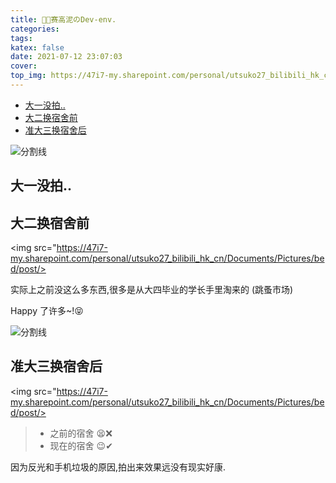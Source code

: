 ```yaml
---
title: 👨‍🦳赛高泥のDev-env.
categories:
tags:
katex: false
date: 2021-07-12 23:07:03
cover:
top_img: https://47i7-my.sharepoint.com/personal/utsuko27_bilibili_hk_cn/Documents/Pictures/bed/post/2uFUPLf4ObWd6kG.jpg
---
```


<!--
 * @?: *********************************************************************
 * @Author: Weidows
 * @LastEditors: Weidows
 * @LastEditTime: 2021-07-18 21:33:22
 * @FilePath: \Weidowsd:\Game\Github\Blog-private\source\gallery\Private\开发环境.md
 * @Description:
 * @!: *********************************************************************
-->

- [大一没拍..](#大一没拍)
- [大二换宿舍前](#大二换宿舍前)
- [准大三换宿舍后](#准大三换宿舍后)

![分割线](https://cdn.jsdelivr.net/gh/Weidows/Images/img/divider.png)

## 大一没拍..

## 大二换宿舍前

<img src="https://47i7-my.sharepoint.com/personal/utsuko27_bilibili_hk_cn/Documents/Pictures/bed/post/>

实际上之前没这么多东西,很多是从大四毕业的学长手里淘来的 (跳蚤市场)

Happy 了许多~!😝

![分割线](https://cdn.jsdelivr.net/gh/Weidows/Images/img/divider.png)

## 准大三换宿舍后

<img src="https://47i7-my.sharepoint.com/personal/utsuko27_bilibili_hk_cn/Documents/Pictures/bed/post/>

> - 之前的宿舍 😫❌
> - 现在的宿舍 😉✔

因为反光和手机垃圾的原因,拍出来效果远没有现实好康.
